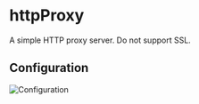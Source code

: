 # httpProxy
A simple HTTP proxy server. Do not support SSL.
## Configuration
 
![Configuration](img/config.png)
